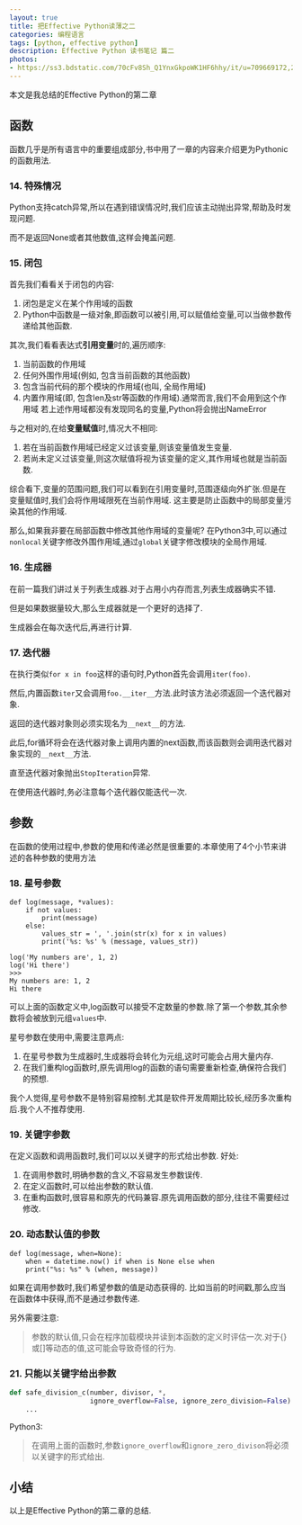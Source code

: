 ```yaml
---
layout: true
title: 把Effective Python读薄之二
categories: 编程语言
tags: [python, effective python]
description: Effective Python 读书笔记 篇二
photos:
- https://ss3.bdstatic.com/70cFv8Sh_Q1YnxGkpoWK1HF6hhy/it/u=709669172,2095866499&fm=21&gp=0.jpg
---
```


本文是我总结的Effective Python的第二章

<!--more-->

## 函数

函数几乎是所有语言中的重要组成部分,书中用了一章的内容来介绍更为Pythonic的函数用法.

### 14. 特殊情况
Python支持catch异常,所以在遇到错误情况时,我们应该主动抛出异常,帮助及时发现问题.

而不是返回None或者其他数值,这样会掩盖问题.

### 15. 闭包
首先我们看看关于闭包的内容:
1. 闭包是定义在某个作用域的函数
2. Python中函数是一级对象,即函数可以被引用,可以赋值给变量,可以当做参数传递给其他函数.

其次,我们看看表达式**引用变量**时的,遍历顺序:
1. 当前函数的作用域
2. 任何外围作用域(例如, 包含当前函数的其他函数)
3. 包含当前代码的那个模块的作用域(也叫, 全局作用域)
4. 内置作用域(即, 包含len及str等函数的作用域).通常而言,我们不会用到这个作用域
若上述作用域都没有发现同名的变量,Python将会抛出NameError

与之相对的,在给**变量赋值**时,情况大不相同:
1. 若在当前函数作用域已经定义过该变量,则该变量值发生变量.
2. 若尚未定义过该变量,则这次赋值将视为该变量的定义,其作用域也就是当前函数.

综合看下,变量的范围问题,我们可以看到在引用变量时,范围逐级向外扩张.但是在变量赋值时,我们会将作用域限死在当前作用域.
这主要是防止函数中的局部变量污染其他的作用域.

那么,如果我非要在局部函数中修改其他作用域的变量呢?
在Python3中,可以通过`nonlocal`关键字修改外围作用域,通过`global`关键字修改模块的全局作用域.

### 16. 生成器
在前一篇我们讲过关于列表生成器.对于占用小内存而言,列表生成器确实不错.

但是如果数据量较大,那么生成器就是一个更好的选择了.

生成器会在每次迭代后,再进行计算.

### 17. 迭代器
在执行类似`for x in foo`这样的语句时,Python首先会调用`iter(foo)`.

然后,内置函数`iter`又会调用`foo.__iter__`方法.此时该方法必须返回一个迭代器对象.

返回的迭代器对象则必须实现名为`__next__`的方法.

此后,for循环将会在迭代器对象上调用内置的next函数,而该函数则会调用迭代器对象实现的`__next__`方法.

直至迭代器对象抛出`StopIteration`异常.

在使用迭代器时,务必注意每个迭代器仅能迭代一次.

## 参数
在函数的使用过程中,参数的使用和传递必然是很重要的.本章使用了4个小节来讲述的各种参数的使用方法

### 18. 星号参数
```
def log(message, *values):
    if not values:
        print(message)
    else:
        values_str = ', '.join(str(x) for x in values)
        print('%s: %s' % (message, values_str))

log('My numbers are', 1, 2)
log('Hi there')
>>>
My numbers are: 1, 2
Hi there
```
可以上面的函数定义中,log函数可以接受不定数量的参数.除了第一个参数,其余参数将会被放到元组`values`中.

星号参数在使用中,需要注意两点:
1. 在星号参数为生成器时,生成器将会转化为元组,这时可能会占用大量内存.
2. 在我们重构log函数时,原先调用log的函数的语句需要重新检查,确保符合我们的预想.

我个人觉得,星号参数不是特别容易控制.尤其是软件开发周期比较长,经历多次重构后.我个人不推荐使用.

### 19. 关键字参数
在定义函数和调用函数时,我们可以以关键字的形式给出参数.
好处:
1. 在调用参数时,明确参数的含义,不容易发生参数误传.
2. 在定义函数时,可以给出参数的默认值.
3. 在重构函数时,很容易和原先的代码兼容.原先调用函数的部分,往往不需要经过修改.

### 20. 动态默认值的参数
```
def log(message, when=None):
    when = datetime.now() if when is None else when
    print("%s: %s" % (when, message))
```

如果在调用参数时,我们希望参数的值是动态获得的.
比如当前的时间戳,那么应当在函数体中获得,而不是通过参数传递.

另外需要注意:
> 参数的默认值,只会在程序加载模块并读到本函数的定义时评估一次.对于{}或[]等动态的值,这可能会导致奇怪的行为.

### 21. 只能以关键字给出参数
```python
def safe_division_c(number, divisor, *,
                    ignore_overflow=False, ignore_zero_division=False):
    ...
```
Python3:
> 在调用上面的函数时,参数`ignore_overflow`和`ignore_zero_divison`将必须以关键字的形式给出.

## 小结
以上是Effective Python的第二章的总结.
